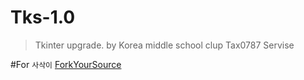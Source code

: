 # Tks-1.0
 >Tkinter upgrade. by
 >Korea middle school clup Tax0787
 >Servise

#For `사삭이`
[ForkYourSource](https://github.com/Tax0787/buymacbookfor--AnyOne)
